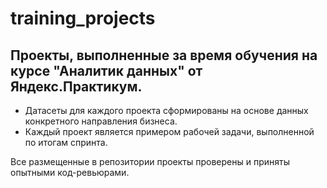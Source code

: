 # training_projects
## Проекты, выполненные за время обучения на курсе "Аналитик данных" от Яндекс.Практикум.

- Датасеты для каждого проекта сформированы на основе данных конкретного направления бизнеса.
- Каждый проект является примером рабочей задачи, выполненной по итогам спринта.

Все размещенные в репозитории проекты проверены и приняты опытными код-ревьюрами.
